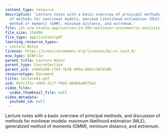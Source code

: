 ```yaml
---
content_type: resource
description: 'Lecture notes with a basic overview of principal methods, and discussion
  of methods for nonlinear models: maximum likelihood estimation (MLE), generalized
  method of moments (GMM), minimum distance, and extremum.'
file: /ol-ocw-studio-app/courses/14-385-nonlinear-econometric-analysis-fall-2007/0b7c3f5ce9642cc7f603d6404a8975e5_lecture01.pdf
file_size: 154406
file_type: application/pdf
learning_resource_types:
- Lecture Notes
license: https://creativecommons.org/licenses/by-nc-sa/4.0/
ocw_type: OCWFile
parent_title: Lecture Notes
parent_type: CourseSection
parent_uid: a38d3a88-c78f-7b34-499a-08dcc287d180
resourcetype: Document
title: lecture01.pdf
uid: 0b7c3f5c-e964-2cc7-f603-d6404a8975e5
video_files:
  video_thumbnail_file: null
video_metadata:
  youtube_id: null
---
```

Lecture notes with a basic overview of principal methods, and discussion of methods for nonlinear models: maximum likelihood estimation (MLE), generalized method of moments (GMM), minimum distance, and extremum.